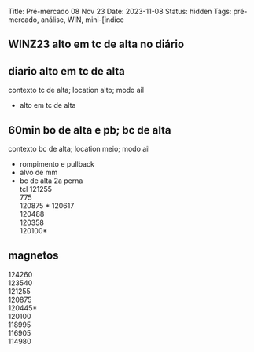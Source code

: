 Title: Pré-mercado 08 Nov 23
Date: 2023-11-08
Status: hidden
Tags: pré-mercado, análise, WIN, mini-[indice

## WINZ23  alto em tc de alta no diário  

## diario   alto em tc de alta
contexto tc de alta; location alto; modo  ail  

* alto em tc de alta

## 60min   bo de alta e pb; bc de alta  
contexto bc de alta; location meio; modo ail

* rompimento e pullback
* alvo de mm
* bc de alta 2a perna  
tcl 121255  
775  
120875  *
120617  
120488  
120358  
120100*  


## magnetos  
124260  
123540  
121255    
120875  
120445*  
120100  
118995  
116905    
114980  
